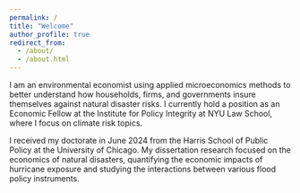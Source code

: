 ```yaml
---
permalink: /
title: "Welcome"
author_profile: true
redirect_from: 
  - /about/
  - /about.html
---
```


I am an environmental economist using applied microeconomics methods to better understand how households, firms, and governments insure themselves against natural disaster risks. I currently hold a position as an Economic Fellow at the Institute for Policy Integrity at NYU Law School, where I focus on climate risk topics. 

I received my doctorate in June 2024 from the Harris School of Public Policy at the University of Chicago. My dissertation research focused on the economics of natural disasters, quantifying the economic impacts of hurricane exposure and studying the interactions between various flood policy instruments. 
